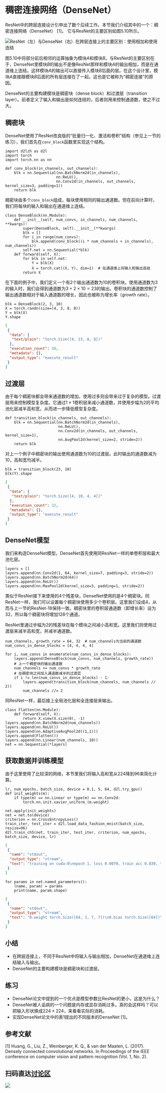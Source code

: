 # 稠密连接网络（DenseNet）

ResNet中的跨层连接设计引申出了数个后续工作。本节我们介绍其中的一个：稠密连接网络（DenseNet） [1]。 它与ResNet的主要区别如图5.10所示。

![ResNet（左）与DenseNet（右）在跨层连接上的主要区别：使用相加和使用连结](../img/densenet.svg)

图5.10中将部分前后相邻的运算抽象为模块$A$和模块$B$。与ResNet的主要区别在于，DenseNet里模块$B$的输出不是像ResNet那样和模块$A$的输出相加，而是在通道维上连结。这样模块$A$的输出可以直接传入模块$B$后面的层。在这个设计里，模块$A$直接跟模块$B$后面的所有层连接在了一起。这也是它被称为“稠密连接”的原因。

DenseNet的主要构建模块是稠密块（dense block）和过渡层（transition layer）。前者定义了输入和输出是如何连结的，后者则用来控制通道数，使之不过大。


## 稠密块

DenseNet使用了ResNet改良版的“批量归一化、激活和卷积”结构（参见上一节的练习），我们首先在`conv_block`函数里实现这个结构。

```{.python .input  n=27}
import d2lzh as d2l
import torch
import torch.nn as nn
```

```{.python .input  n=28}
def conv_block(in_channels, out_channels):
    blk = nn.Sequential(nn.BatchNorm2d(in_channels),
                       nn.ReLU(),
                       nn.Conv2d(in_channels, out_channels, kernel_size=3, padding=1))
    return blk
```

稠密块由多个`conv_block`组成，每块使用相同的输出通道数。但在前向计算时，我们将每块的输入和输出在通道维上连结。

```{.python .input  n=29}
class DenseBlock(nn.Module):
    def __init__(self, num_convs, in_channels, num_channels, **kwargs):
        super(DenseBlock, self).__init__(**kwargs)
        blk = []
        for i in range(num_convs):
            blk.append(conv_block((i * num_channels + in_channels), num_channels))
        self.net = nn.Sequential(*blk)
    def forward(self, X):
        for blk in self.net:
            Y = blk(X)
            X = torch.cat((X, Y), dim=1)  # 在通道维上将输入和输出连结
        return X
```

在下面的例子中，我们定义一个有2个输出通道数为10的卷积块。使用通道数为3的输入时，我们会得到通道数为$3+2\times 10=23$的输出。卷积块的通道数控制了输出通道数相对于输入通道数的增长，因此也被称为增长率（growth rate）。

```{.python .input  n=30}
blk = DenseBlock(2, 3, 10)
X = torch.randn(size=(4, 3, 8, 8))
Y = blk(X)
Y.shape
```

```{.json .output n=30}
[
 {
  "data": {
   "text/plain": "torch.Size([4, 23, 8, 8])"
  },
  "execution_count": 30,
  "metadata": {},
  "output_type": "execute_result"
 }
]
```

## 过渡层

由于每个稠密块都会带来通道数的增加，使用过多则会带来过于复杂的模型。过渡层用来控制模型复杂度。它通过$1\times1$卷积层来减小通道数，并使用步幅为2的平均池化层减半高和宽，从而进一步降低模型复杂度。

```{.python .input  n=31}
def transition_block(in_channels, out_channels):
    blk = nn.Sequential(nn.BatchNorm2d(in_channels),
                        nn.ReLU(),
                        nn.Conv2d(in_channels, out_channels, kernel_size=1),
                        nn.AvgPool2d(kernel_size=2, stride=2))
    return blk
```

对上一个例子中稠密块的输出使用通道数为10的过渡层。此时输出的通道数减为10，高和宽均减半。

```{.python .input  n=32}
blk = transition_block(23, 10)
blk(Y).shape
```

```{.json .output n=32}
[
 {
  "data": {
   "text/plain": "torch.Size([4, 10, 4, 4])"
  },
  "execution_count": 32,
  "metadata": {},
  "output_type": "execute_result"
 }
]
```

## DenseNet模型

我们来构造DenseNet模型。DenseNet首先使用同ResNet一样的单卷积层和最大池化层。

```{.python .input  n=33}
layers = []
layers.append(nn.Conv2d(1, 64, kernel_size=7, padding=3, stride=2))
layers.append(nn.BatchNorm2d(64))
layers.append(nn.ReLU())
layers.append(nn.MaxPool2d(kernel_size=3, padding=1, stride=2))
```

类似于ResNet接下来使用的4个残差块，DenseNet使用的是4个稠密块。同ResNet一样，我们可以设置每个稠密块使用多少个卷积层。这里我们设成4，从而与上一节的ResNet-18保持一致。稠密块里的卷积层通道数（即增长率）设为32，所以每个稠密块将增加128个通道。

ResNet里通过步幅为2的残差块在每个模块之间减小高和宽。这里我们则使用过渡层来减半高和宽，并减半通道数。

```{.python .input  n=34}
num_channels, growth_rate = 64, 32  # num_channels为当前的通道数
num_convs_in_dense_blocks = [4, 4, 4, 4]

for i, num_convs in enumerate(num_convs_in_dense_blocks):
    layers.append(DenseBlock(num_convs, num_channels, growth_rate))
    # 上一个稠密块的输出通道数
    num_channels += num_convs * growth_rate
    # 在稠密块之间加入通道数减半的过渡层
    if i != len(num_convs_in_dense_blocks) - 1:
        layers.append(transition_block(num_channels, num_channels // 2))
        num_channels //= 2
```

同ResNet一样，最后接上全局池化层和全连接层来输出。

```{.python .input  n=35}
class Flatten(nn.Module):
    def forward(self, X):
        return X.view(X.size(0), -1)
layers.append(nn.BatchNorm2d(num_channels))
layers.append(nn.ReLU())
layers.append(nn.AdaptiveAvgPool2d((1,1)))
layers.append(Flatten())
layers.append(nn.Linear(num_channels, 10))
net = nn.Sequential(*layers)
```

## 获取数据并训练模型

由于这里使用了比较深的网络，本节里我们将输入高和宽从224降到96来简化计算。

```{.python .input  n=37}
lr, num_epochs, batch_size, device = 0.1, 5, 64, d2l.try_gpu()
def init_weights(m):
    if type(m) == nn.Linear or type(m) == nn.Conv2d:
        torch.nn.init.xavier_uniform_(m.weight)
        
net.apply(init_weights)
net = net.to(device)
criterion = nn.CrossEntropyLoss()
train_iter, test_iter = d2l.load_data_fashion_mnist(batch_size, resize=96)
d2l.train_ch5(net, train_iter, test_iter, criterion, num_epochs, batch_size, device, lr)
```

```{.json .output n=37}
[
 {
  "name": "stdout",
  "output_type": "stream",
  "text": "training on cuda:0\nepoch 1, loss 0.0070, train acc 0.839, test acc 0.855, time 28.8 sec\nepoch 2, loss 0.0044, train acc 0.898, test acc 0.833, time 28.7 sec\nepoch 3, loss 0.0036, train acc 0.915, test acc 0.843, time 28.7 sec\nepoch 4, loss 0.0032, train acc 0.924, test acc 0.903, time 28.7 sec\nepoch 5, loss 0.0029, train acc 0.932, test acc 0.909, time 28.8 sec\n"
 }
]
```

```{.python .input  n=44}
for params in net.named_parameters():
    (name, param) = params
    print(name, param.shape)
```

```{.json .output n=44}
[
 {
  "name": "stdout",
  "output_type": "stream",
  "text": "0.weight torch.Size([64, 1, 7, 7])\n0.bias torch.Size([64])\n1.weight torch.Size([64])\n1.bias torch.Size([64])\n4.net.0.0.weight torch.Size([64])\n4.net.0.0.bias torch.Size([64])\n4.net.0.2.weight torch.Size([32, 64, 3, 3])\n4.net.0.2.bias torch.Size([32])\n4.net.1.0.weight torch.Size([96])\n4.net.1.0.bias torch.Size([96])\n4.net.1.2.weight torch.Size([32, 96, 3, 3])\n4.net.1.2.bias torch.Size([32])\n4.net.2.0.weight torch.Size([128])\n4.net.2.0.bias torch.Size([128])\n4.net.2.2.weight torch.Size([32, 128, 3, 3])\n4.net.2.2.bias torch.Size([32])\n4.net.3.0.weight torch.Size([160])\n4.net.3.0.bias torch.Size([160])\n4.net.3.2.weight torch.Size([32, 160, 3, 3])\n4.net.3.2.bias torch.Size([32])\n5.0.weight torch.Size([192])\n5.0.bias torch.Size([192])\n5.2.weight torch.Size([96, 192, 1, 1])\n5.2.bias torch.Size([96])\n6.net.0.0.weight torch.Size([96])\n6.net.0.0.bias torch.Size([96])\n6.net.0.2.weight torch.Size([32, 96, 3, 3])\n6.net.0.2.bias torch.Size([32])\n6.net.1.0.weight torch.Size([128])\n6.net.1.0.bias torch.Size([128])\n6.net.1.2.weight torch.Size([32, 128, 3, 3])\n6.net.1.2.bias torch.Size([32])\n6.net.2.0.weight torch.Size([160])\n6.net.2.0.bias torch.Size([160])\n6.net.2.2.weight torch.Size([32, 160, 3, 3])\n6.net.2.2.bias torch.Size([32])\n6.net.3.0.weight torch.Size([192])\n6.net.3.0.bias torch.Size([192])\n6.net.3.2.weight torch.Size([32, 192, 3, 3])\n6.net.3.2.bias torch.Size([32])\n7.0.weight torch.Size([224])\n7.0.bias torch.Size([224])\n7.2.weight torch.Size([112, 224, 1, 1])\n7.2.bias torch.Size([112])\n8.net.0.0.weight torch.Size([112])\n8.net.0.0.bias torch.Size([112])\n8.net.0.2.weight torch.Size([32, 112, 3, 3])\n8.net.0.2.bias torch.Size([32])\n8.net.1.0.weight torch.Size([144])\n8.net.1.0.bias torch.Size([144])\n8.net.1.2.weight torch.Size([32, 144, 3, 3])\n8.net.1.2.bias torch.Size([32])\n8.net.2.0.weight torch.Size([176])\n8.net.2.0.bias torch.Size([176])\n8.net.2.2.weight torch.Size([32, 176, 3, 3])\n8.net.2.2.bias torch.Size([32])\n8.net.3.0.weight torch.Size([208])\n8.net.3.0.bias torch.Size([208])\n8.net.3.2.weight torch.Size([32, 208, 3, 3])\n8.net.3.2.bias torch.Size([32])\n9.0.weight torch.Size([240])\n9.0.bias torch.Size([240])\n9.2.weight torch.Size([120, 240, 1, 1])\n9.2.bias torch.Size([120])\n10.net.0.0.weight torch.Size([120])\n10.net.0.0.bias torch.Size([120])\n10.net.0.2.weight torch.Size([32, 120, 3, 3])\n10.net.0.2.bias torch.Size([32])\n10.net.1.0.weight torch.Size([152])\n10.net.1.0.bias torch.Size([152])\n10.net.1.2.weight torch.Size([32, 152, 3, 3])\n10.net.1.2.bias torch.Size([32])\n10.net.2.0.weight torch.Size([184])\n10.net.2.0.bias torch.Size([184])\n10.net.2.2.weight torch.Size([32, 184, 3, 3])\n10.net.2.2.bias torch.Size([32])\n10.net.3.0.weight torch.Size([216])\n10.net.3.0.bias torch.Size([216])\n10.net.3.2.weight torch.Size([32, 216, 3, 3])\n10.net.3.2.bias torch.Size([32])\n11.weight torch.Size([248])\n11.bias torch.Size([248])\n15.weight torch.Size([10, 248])\n15.bias torch.Size([10])\n"
 }
]
```

## 小结

* 在跨层连接上，不同于ResNet中将输入与输出相加，DenseNet在通道维上连结输入与输出。
* DenseNet的主要构建模块是稠密块和过渡层。

## 练习

* DenseNet论文中提到的一个优点是模型参数比ResNet的更小，这是为什么？
* DenseNet被人诟病的一个问题是内存或显存消耗过多。真的会这样吗？可以把输入形状换成$224\times 224$，来看看实际的消耗。
* 实现DenseNet论文中的表1提出的不同版本的DenseNet [1]。



## 参考文献

[1] Huang, G., Liu, Z., Weinberger, K. Q., & van der Maaten, L. (2017). Densely connected convolutional networks. In Proceedings of the IEEE conference on computer vision and pattern recognition (Vol. 1, No. 2).

## 扫码直达[讨论区](https://discuss.gluon.ai/t/topic/1664)

![](../img/qr_densenet.svg)

```{.python .input}

```
